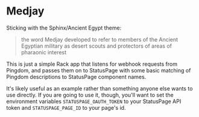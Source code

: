# Medjay

Sticking with the Sphinx/Ancient Egypt theme:

> the word Medjay developed to refer to members of the Ancient Egyptian military as desert scouts and protectors of areas of pharaonic interest

This is just a simple Rack app that listens for webhook requests from Pingdom, and passes them on to StatusPage with some basic matching of Pingdom descriptions to StatusPage component names.

It's likely useful as an example rather than something anyone else wants to use directly. If you are going to use it, though, you'll want to set the environment variables `STATUSPAGE_OAUTH_TOKEN` to your StatusPage API token and `STATUSPAGE_PAGE_ID` to your page's id.
